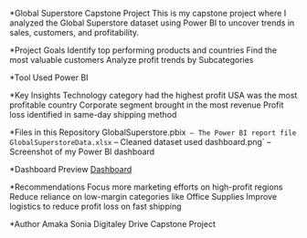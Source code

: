 *Global Superstore Capstone Project
This is my capstone project where I analyzed the Global Superstore dataset using Power BI to uncover trends in sales, customers, and profitability.

*Project Goals
Identify top performing products and countries
Find the most valuable customers
Analyze profit trends by Subcategories

*Tool Used
Power BI


*Key Insights
Technology category had the highest profit
USA was the most profitable country
Corporate segment brought in the most revenue
Profit loss identified in same-day shipping method

*Files in this Repository
GlobalSuperstore.pbix` – The Power BI report file
GlobalSuperstoreData.xlsx` – Cleaned dataset used
dashboard.png` – Screenshot of my Power BI dashboard

*Dashboard Preview
[Dashboard](dashboard.png)

*Recommendations
Focus more marketing efforts on high-profit regions
Reduce reliance on low-margin categories like Office Supplies
Improve logistics to reduce profit loss on fast shipping

*Author
Amaka Sonia 
Digitaley Drive Capstone Project
